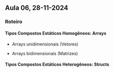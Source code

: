 ## Aula 06,  28-11-2024 
### Roteiro

#### Tipos Compostos Estáticos Homogêneos: Arrays

* Arrays unidimensionais (Vetores)

* Arrays bidimensionais (Matrizes)

#### Tipos Compostos Estáticos Heterogêneos: Structs



